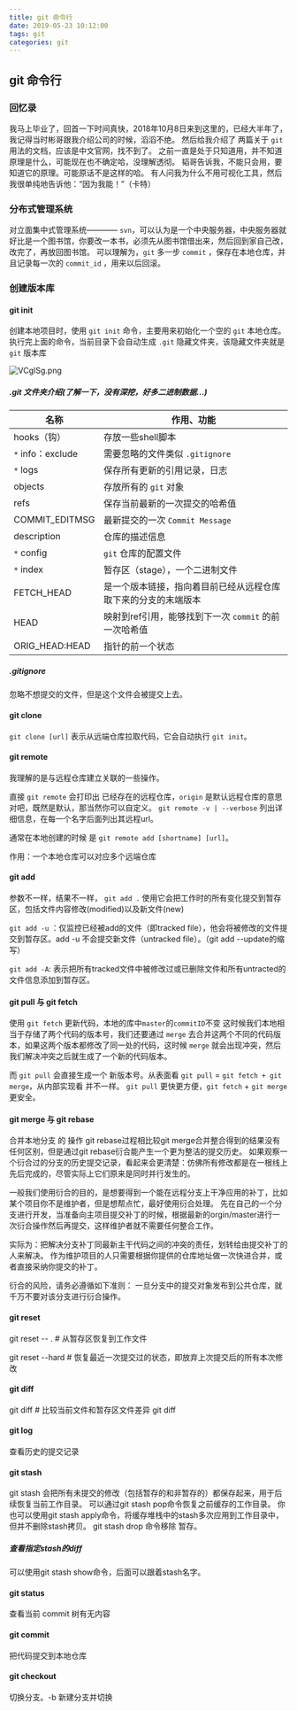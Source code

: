 ```yaml
---
title: git 命令行
date: 2019-05-23 10:12:00
tags: git
categories: git
---
```


## git 命令行

### 回忆录

我马上毕业了，回首一下时间真快，2018年10月8日来到这里的，已经大半年了，我记得当时彬哥跟我介绍公司的时候，滔滔不绝。
然后给我介绍了 两篇关于 `git` 用法的文档，应该是中文官网，找不到了。
之前一直是处于只知道用，并不知道原理是什么，可能现在也不确定哈，没理解透彻。
韬哥告诉我，不能只会用，要知道它的原理。可能原话不是这样的哈。
有人问我为什么不用可视化工具，然后我很单纯地告诉他：“因为我能！”（卡特）

<!--more-->

### 分布式管理系统

对立面集中式管理系统———— `svn`，可以认为是一个中央服务器，中央服务器就好比是一个图书馆，你要改一本书，必须先从图书馆借出来，然后回到家自己改，改完了，再放回图书馆。
可以理解为，`git` 多一步 `commit` ，保存在本地仓库，并且记录每一次的 `commit_id` ，用来以后回滚。

### 创建版本库

#### git init 

创建本地项目时，使用 `git init` 命令，主要用来初始化一个空的 `git` 本地仓库。执行完上面的命令，当前目录下会自动生成 `.git` 隐藏文件夹，该隐藏文件夹就是 `git` 版本库

<img src="https://s2.ax1x.com/2019/05/23/VCgISg.png" alt="VCgISg.png" border="0" />

<!--more-->

##### .git 文件夹介绍(了解一下，没有深挖，好多二进制数据...)

名称 | 作用、功能
-|-
hooks（钩） | 存放一些shell脚本 
`*` info：exclude | 需要忽略的文件类似 `.gitignore`
`*` logs | 保存所有更新的引用记录，日志
objects | 存放所有的 `git` 对象
refs | 保存当前最新的一次提交的哈希值
COMMIT_EDITMSG | 最新提交的一次 `Commit Message`
description | 仓库的描述信息
`*` config | `git` 仓库的配置文件
`*` index | 暂存区（stage），一个二进制文件
FETCH_HEAD | 是一个版本链接，指向着目前已经从远程仓库取下来的分支的末端版本
HEAD | 映射到ref引用，能够找到下一次 `commit` 的前一次哈希值
ORIG_HEAD:HEAD | 指针的前一个状态

##### .gitignore

忽略不想提交的文件，但是这个文件会被提交上去。

#### git clone 

`git clone [url]` 表示从远端仓库拉取代码，它会自动执行 `git init`。

#### git remote

我理解的是与远程仓库建立关联的一些操作。

直接 `git remote` 会打印出 已经存在的远程仓库，`origin` 是默认远程仓库的意思对吧，既然是默认，那当然你可以自定义。
`git remote -v | --verbose` 列出详细信息，在每一个名字后面列出其远程url。

通常在本地创建的时候 是 `git remote add [shortname] [url]`。

作用：一个本地仓库可以对应多个远端仓库

#### git add 

参数不一样，结果不一样，
`git add .` 使用它会把工作时的所有变化提交到暂存区，包括文件内容修改(modified)以及新文件(new)

`git add -u` ：仅监控已经被add的文件（即tracked file），他会将被修改的文件提交到暂存区。add -u 不会提交新文件（untracked file）。（git add --update的缩写）

`git add -A`: 表示把所有tracked文件中被修改过或已删除文件和所有untracted的文件信息添加到暂存区。

#### git pull 与 git fetch

使用 `git fetch` 更新代码，本地的库中`master`的`commitID`不变
这时候我们本地相当于存储了两个代码的版本号，我们还要通过 `merge` 去合并这两个不同的代码版本，如果这两个版本都修改了同一处的代码，这时候 `merge` 就会出现冲突，然后我们解决冲突之后就生成了一个新的代码版本。

而 `git pull` 会直接生成一个 新版本号。从表面看 `git pull` = `git fetch + git merge`，从内部实现看 并不一样。
`git pull` 更快更方便，`git fetch` + `git merge` 更安全。

#### git merge 与 git rebase

合并本地分支 的 操作
git rebase过程相比较git merge合并整合得到的结果没有任何区别，但是通过git rebase衍合能产生一个更为整洁的提交历史。
如果观察一个衍合过的分支的历史提交记录，看起来会更清楚：仿佛所有修改都是在一根线上先后完成的，尽管实际上它们原来是同时并行发生的。

一般我们使用衍合的目的，是想要得到一个能在远程分支上干净应用的补丁，比如某个项目你不是维护者，但是想帮点忙，最好使用衍合处理。
先在自己的一个分支进行开发，当准备向主项目提交补丁的时候，根据最新的orgin/master进行一次衍合操作然后再提交，这样维护者就不需要任何整合工作。

实际为：把解决分支补丁同最新主干代码之间的冲突的责任，划转给由提交补丁的人来解决。
作为维护项目的人只需要根据你提供的仓库地址做一次快进合并，或者直接采纳你提交的补丁。

衍合的风险，请务必遵循如下准则：
一旦分支中的提交对象发布到公共仓库，就千万不要对该分支进行衍合操作。

#### git reset
git reset -- . # 从暂存区恢复到工作文件

git reset --hard # 恢复最近一次提交过的状态，即放弃上次提交后的所有本次修改

#### git diff
git diff <file> # 比较当前文件和暂存区文件差异 git diff

#### git log
查看历史的提交记录

#### git stash
git stash 会把所有未提交的修改（包括暂存的和非暂存的）都保存起来，用于后续恢复当前工作目录。
可以通过git stash pop命令恢复之前缓存的工作目录。
你也可以使用git stash apply命令，将缓存堆栈中的stash多次应用到工作目录中，但并不删除stash拷贝。
git stash drop 命令移除 暂存。

##### 查看指定stash的diff
可以使用git stash show命令，后面可以跟着stash名字。

#### git status

查看当前 commit 树有无内容

#### git commit
把代码提交到本地仓库

#### git checkout

切换分支。-b 新建分支并切换

